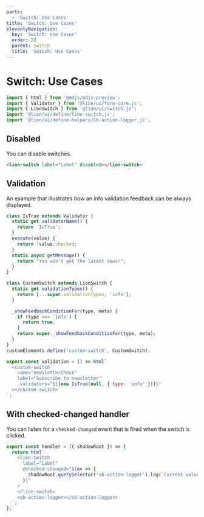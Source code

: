 ```yaml
---
parts:
  - 'Switch: Use Cases'
title: 'Switch: Use Cases'
eleventyNavigation:
  key: 'Switch: Use Cases'
  order: 20
  parent: Switch
  title: 'Switch: Use Cases'
---
```


# Switch: Use Cases

```js script
import { html } from '@mdjs/mdjs-preview';
import { Validator } from '@lion/ui/form-core.js';
import { LionSwitch } from '@lion/ui/switch.js';
import '@lion/ui/define/lion-switch.js';
import '@lion/ui/define-helpers/sb-action-logger.js';
```

## Disabled

You can disable switches.

```html preview-story
<lion-switch label="Label" disabled></lion-switch>
```

## Validation

An example that illustrates how an info validation feedback can be always displayed.

```js preview-story
class IsTrue extends Validator {
  static get validatorName() {
    return 'IsTrue';
  }
  execute(value) {
    return !value.checked;
  }
  static async getMessage() {
    return "You won't get the latest news!";
  }
}

class CustomSwitch extends LionSwitch {
  static get validationTypes() {
    return [...super.validationTypes, 'info'];
  }

  _showFeedbackConditionFor(type, meta) {
    if (type === 'info') {
      return true;
    }
    return super._showFeedbackConditionFor(type, meta);
  }
}
customElements.define('custom-switch', CustomSwitch);

export const validation = () => html`
  <custom-switch
    name="newsletterCheck"
    label="Subscribe to newsletter"
    .validators="${[new IsTrue(null, { type: 'info' })]}"
  ></custom-switch>
`;
```

## With checked-changed handler

You can listen for a `checked-changed` event that is fired when the switch is clicked.

```js preview-story
export const handler = ({ shadowRoot }) => {
  return html`
    <lion-switch
      label="Label"
      @checked-changed="${ev => {
        shadowRoot.querySelector('sb-action-logger').log(`Current value: ${ev.target.checked}`);
      }}"
    >
    </lion-switch>
    <sb-action-logger></sb-action-logger>
  `;
};
```
